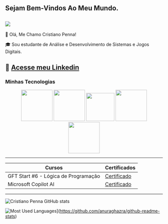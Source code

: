 ## Sejam Bem-Vindos Ao Meu Mundo.

![](https://media.giphy.com/media/JIX9t2j0ZTN9S/giphy.gif )
------

🎫 Olá, Me Chamo Cristiano Penna!

🎓 Sou estudante de Análise e Desenvolvimento de Sistemas e Jogos Digitais.

📃 [Acesse meu Linkedin](https://www.linkedin.com/in/cris-rosapenna/)
------

### Minhas Tecnologias

<p align="center">
<img src="https://cdn.jsdelivr.net/gh/devicons/devicon@latest/icons/html5/html5-original-wordmark.svg" width="100px" > 
<img src="https://cdn.jsdelivr.net/gh/devicons/devicon@latest/icons/css3/css3-original-wordmark.svg" width="100px"> 
<img src="https://cdn.jsdelivr.net/gh/devicons/devicon@latest/icons/javascript/javascript-original.svg" width="90px"> 
<img src="https://cdn.jsdelivr.net/gh/devicons/devicon@latest/icons/git/git-original-wordmark.svg" width="100px"/> 
<img src="https://cdn.jsdelivr.net/gh/devicons/devicon@latest/icons/github/github-original-wordmark.svg" width="100px"/> 
</p>

-----

| Cursos | Certificados |
| -------- | ------------ |
GFT Start #6 - Lógica de Programação | [Certificado](https://www.dio.me/certificate/ATGLNKIZ/share)
Microsoft Copilot AI | [Certificado](https://www.dio.me/certificate/IWGNOMLK/share)


-----
![Cristiano Penna GitHub stats](https://github-readme-stats.vercel.app/api?username=crispenna-123&show_icons=true&theme=dracula)

![Most Used Languages](https://github-readme-stats.vercel.app/api/top-langs/?username=crispenna-123)](https://github.com/anuraghazra/github-readme-stats)